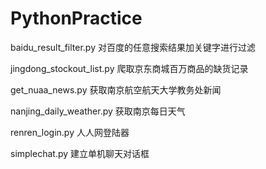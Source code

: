 PythonPractice
==============
baidu_result_filter.py 
对百度的任意搜索结果加关键字进行过滤

jingdong_stockout_list.py
爬取京东商城百万商品的缺货记录

get_nuaa_news.py
获取南京航空航天大学教务处新闻

nanjing_daily_weather.py
获取南京每日天气

renren_login.py
人人网登陆器

simplechat.py
建立单机聊天对话框
